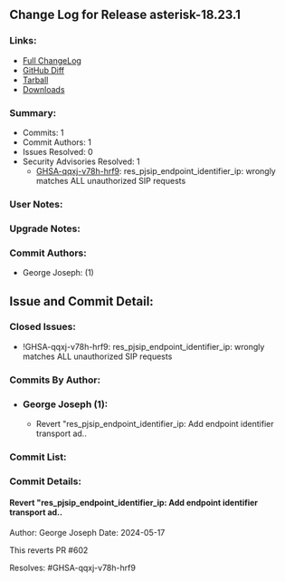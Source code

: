 
## Change Log for Release asterisk-18.23.1

### Links:

 - [Full ChangeLog](https://downloads.asterisk.org/pub/telephony/asterisk/releases/ChangeLog-18.23.1.md)  
 - [GitHub Diff](https://github.com/asterisk/asterisk/compare/18.23.0...18.23.1)  
 - [Tarball](https://downloads.asterisk.org/pub/telephony/asterisk/asterisk-18.23.1.tar.gz)  
 - [Downloads](https://downloads.asterisk.org/pub/telephony/asterisk)  

### Summary:

- Commits: 1
- Commit Authors: 1
- Issues Resolved: 0
- Security Advisories Resolved: 1
  - [GHSA-qqxj-v78h-hrf9](https://github.com/asterisk/asterisk/security/advisories/GHSA-qqxj-v78h-hrf9): res_pjsip_endpoint_identifier_ip: wrongly matches ALL unauthorized SIP requests

### User Notes:


### Upgrade Notes:


### Commit Authors:

- George Joseph: (1)

## Issue and Commit Detail:

### Closed Issues:

  - !GHSA-qqxj-v78h-hrf9: res_pjsip_endpoint_identifier_ip: wrongly matches ALL unauthorized SIP requests

### Commits By Author:

- ### George Joseph (1):
  - Revert "res_pjsip_endpoint_identifier_ip: Add endpoint identifier transport ad..


### Commit List:


### Commit Details:

#### Revert "res_pjsip_endpoint_identifier_ip: Add endpoint identifier transport ad..
  Author: George Joseph
  Date:   2024-05-17

  This reverts PR #602

  Resolves: #GHSA-qqxj-v78h-hrf9

